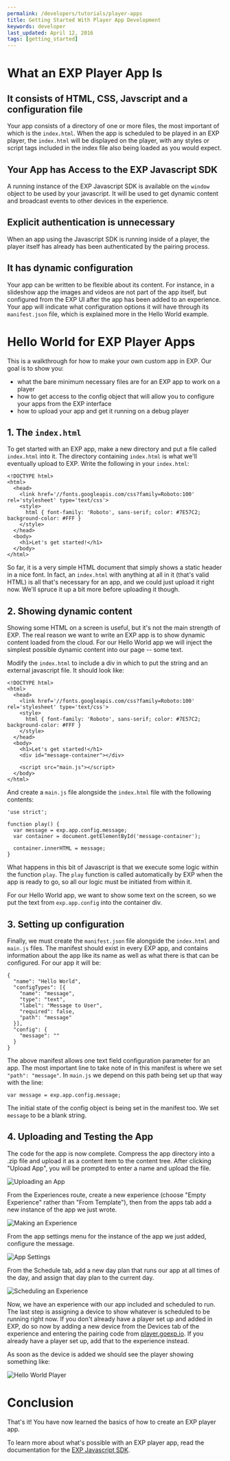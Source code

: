 ```yaml
---
permalink: /developers/tutorials/player-apps
title: Getting Started With Player App Development
keywords: developer
last_updated: April 12, 2016
tags: [getting_started]
---
```


# What an EXP Player App Is

## It consists of HTML, CSS, Javscript and a configuration file
Your app consists of a directory of one or more files, the most important of which is the `index.html`.
When the app is scheduled to be played in an EXP player, the `index.html` will be displayed on the player, with any
styles or script tags included in the index file also being loaded as you would expect.

## Your App has Access to the EXP Javascript SDK
A running instance of the EXP Javascript SDK is available on the `window` object to be used by your javascript. It will be used to get
dynamic content and broadcast events to other devices in the experience.

## Explicit authentication is unnecessary
When an app using the Javascript SDK is running inside of a player, the player itself has already has been authenticated by the
pairing process.

## It has dynamic configuration
Your app can be written to be flexible about its content. For instance, in a slideshow app the images and videos are not
part of the app itself, but configured from the EXP UI after the app has been added to an experience. Your app will
indicate what configuration options it will have through its `manifest.json` file, which is explained more in the
Hello World example.


# Hello World for EXP Player Apps
This is a walkthrough for how to make your own custom app in EXP. Our goal is to show you:

* what the bare minimum necessary files are for an EXP app to work on a player
* how to get access to the config object that will allow you to configure your apps from the EXP interface
* how to upload your app and get it running on a debug player

## 1. The `index.html`
To get started with an EXP app, make a new directory and put a file called `index.html` into it. The directory
containing `index.html` is what we'll eventually upload to EXP. Write the following in your `index.html`:

    <!DOCTYPE html>
    <html>
      <head>
        <link href='//fonts.googleapis.com/css?family=Roboto:100' rel='stylesheet' type='text/css'>
        <style>
          html { font-family: 'Roboto', sans-serif; color: #7E57C2; background-color: #FFF }
        </style>
      </head>
      <body>
        <h1>Let's get started!</h1>
      </body>
    </html>

So far, it is a very simple HTML document that simply shows a static header in a nice font. In fact, an `index.html`
with anything at all in it (that's valid HTML) is all that's necessary for an app, and we could just upload it right now.
We'll spruce it up a bit more before uploading it though.

## 2. Showing dynamic content
Showing some HTML on a screen is useful, but it's not the main strength of EXP. The real reason we want to write an EXP app
is to show dynamic content loaded from the cloud. For our Hello World app we will inject the simplest possible dynamic content into our
page -- some text.

Modify the `index.html` to include a div in which to put the string and an external javascript file. It should look like:

    <!DOCTYPE html>
    <html>
      <head>
        <link href='//fonts.googleapis.com/css?family=Roboto:100' rel='stylesheet' type='text/css'>
        <style>
          html { font-family: 'Roboto', sans-serif; color: #7E57C2; background-color: #FFF }
        </style>
      </head>
      <body>
        <h1>Let's get started!</h1>
        <div id="message-container"></div>

        <script src="main.js"></script>
      </body>
    </html>

And create a `main.js` file alongside the `index.html` file with the following contents:

    'use strict';

    function play() {
      var message = exp.app.config.message;
      var container = document.getElementById('message-container');

      container.innerHTML = message;
    }

What happens in this bit of Javascript is that we execute some logic within the function `play`. The `play` function is
called automatically by EXP when the app is ready to go, so all our logic must be initiated from within it.

For our Hello World app, we want to show some text on the screen, so we put the text from `exp.app.config` into the container div.

## 3. Setting up configuration
Finally, we must create the `manifest.json` file alongside the `index.html` and `main.js` files. The manifest should exist
in every EXP app, and contains information about the app like its name as well as what there is that can be configured.
For our app it will be:

    {
      "name": "Hello World",
      "configTypes": [{
        "name": "message",
        "type": "text",
        "label": "Message to User",
        "required": false,
        "path": "message"
      }],
      "config": {
        "message": ""
      }
    }

The above manifest allows one text field configuration parameter for an app. The most important line to take note of in this
manifest is where we set `"path": "message"`. In `main.js` we depend on this path being set up that way with the line:

    var message = exp.app.config.message;

The initial state of the config object is being set in the manifest too. We set `message` to be a blank string.

## 4. Uploading and Testing the App
The code for the app is now complete. Compress the app directory into a .zip file and upload it as a content item to the content tree.
After clicking "Upload App", you will be prompted to enter a name and upload the file.

![Uploading an App](/images/developers/playerApps/uploading_an_app.gif "Uploading an App")

From the Experiences route, create a new experience (choose "Empty Experience" rather than "From Template"), then from the apps tab add a new instance of the app we just wrote.

![Making an Experience](/images/developers/playerApps/making_an_experience.gif "Making an Experience")

From the app settings menu for the instance of the app we just added, configure the message.

![App Settings](/images/developers/playerApps/app_settings.png "App Settings")

From the Schedule tab, add a new day plan that runs our app at all times of the day, and assign that day plan to the current day.

![Scheduling an Experience](/images/developers/playerApps/scheduling_an_experience.gif "Scheduling an Experience")

Now, we have an experience with our app included and scheduled to run. The last step is assigning a device to show whatever is
scheduled to be running right now. If you don't already have a player set up and added in EXP, do so now by adding a new device
from the Devices tab of the experience and entering the pairing code from <a href="https://player.goexp.io" target="blank">player.goexp.io</a>. If you
already have a player set up, add that to the experience instead.

As soon as the device is added we should see the player showing something like:

![Hello World Player](/images/developers/hello_world_player.png "Hello World Player")

# Conclusion
That's it! You have now learned the basics of how to create an EXP player app.

To learn more about what's possible with an EXP player app, read the documentation for the [EXP Javascript SDK](/developers/reference/javascript-sdk.md).
